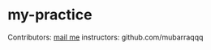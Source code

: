 # my-practice
Contributors:
[mail me](mailto:bolaleye21@gmail.com)
instructors:
github.com/mubarraqqq
